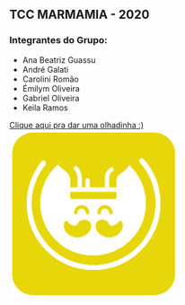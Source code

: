 

<h2> TCC MARMAMIA - 2020 </h2>
<h3> Integrantes do Grupo: </h3>
<ul>
  <li>Ana Beatriz Guassu</li>
  <li>André Galati</li>
  <li>Carolini Romão</li>
  <li>Émilym Oliveira</li>
  <li>Gabriel Oliveira</li>
  <li>Keila Ramos</li>
</ul>
<a href="https://annaguassu.github.io/TCC-Etec-MarmaMia-/">Clique aqui pra dar uma olhadinha :)</a>
<img src="Imagens/icone.png">
